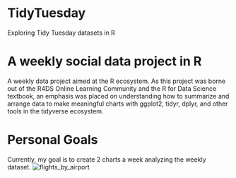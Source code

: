# TidyTuesday
Exploring Tidy Tuesday datasets in R
# A weekly social data project in R
A weekly data project aimed at the R ecosystem. As this project was borne out of the R4DS Online Learning Community and the R for Data Science textbook, an emphasis was placed on understanding how to summarize and arrange data to make meaningful charts with ggplot2, tidyr, dplyr, and other tools in the tidyverse ecosystem.
# Personal Goals
Currently, my goal is to create 2 charts a week analyzing the weekly dataset. 
![flights_by_airport](https://user-images.githubusercontent.com/58889508/179563908-b1b7ea9c-6bab-4660-8cb4-2c3c1ee7fd42.png)
